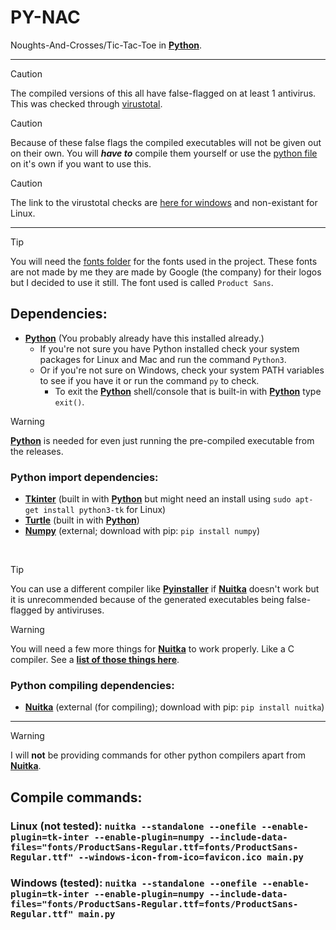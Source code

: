 # PY-NAC
Noughts-And-Crosses/Tic-Tac-Toe in **[Python](https://python.org)**.

<hr />

> [!CAUTION]
> The compiled versions of this all have false-flagged on at least 1 antivirus. This was checked through [virustotal](https://virustotal.com).

> [!CAUTION]
> Because of these false flags the compiled executables will not be given out on their own. You will ***have to*** compile them yourself or use the [python file](/main.py) on it's own if you want to use this.

> [!CAUTION]
> The link to the virustotal checks are [here for windows](https://www.virustotal.com/gui/file/704dfa491d7321ffa73d7fc81103d08f8f494f71110d4f28a5d77871429f74da) and non-existant for Linux.

<hr />

> [!TIP]
> You will need the [fonts folder](/fonts) for the fonts used in the project. These fonts are not made by me they are made by Google (the company) for their logos but I decided to use it still. The font used is called `Product Sans`.

## Dependencies:
- **[Python](https://python.org)** (You probably already have this installed already.)
  -  If you're not sure you have Python installed check your system packages for Linux and Mac and run the command `Python3`.
  -  Or if you're not sure on Windows, check your system PATH variables to see if you have it or run the command `py` to check.
      - To exit the **[Python](https://python.org)** shell/console that is built-in with **[Python](https://python.org)** type `exit()`.

> [!WARNING]
> **[Python](https://python.org)** is needed for even just running the pre-compiled executable from the releases.

### Python import dependencies:
- **[Tkinter](https://docs.python.org/3/library/tkinter.html)** (built in with **[Python](https://python.org)** but might need an install using `sudo apt-get install python3-tk` for Linux)
- **[Turtle](https://docs.python.org/3/library/turtle.html)** (built in with **[Python](https://python.org)**)
- **[Numpy](https://numpy.org/)** (external; download with pip: `pip install numpy`)

<br>

> [!TIP]
> You can use a different compiler like **[Pyinstaller]()** if **[Nuitka](https://nuitka.net/)** doesn't work but it is unrecommended because of the generated executables being false-flagged by antiviruses.

> [!WARNING]
> You will need a few more things for **[Nuitka](https://nuitka.net/)** to work properly. Like a C compiler. See a **[list of those things here](https://nuitka.net/user-documentation/user-manual.html#requirements)**.

### Python compiling dependencies:
- **[Nuitka](https://nuitka.net/)** (external (for compiling); download with pip: `pip install nuitka`)

<hr />

> [!WARNING]
> I will **not** be providing commands for other python compilers apart from **[Nuitka](https://nuitka.net/)**.

## Compile commands:
### Linux (not tested): `nuitka --standalone --onefile --enable-plugin=tk-inter --enable-plugin=numpy --include-data-files="fonts/ProductSans-Regular.ttf=fonts/ProductSans-Regular.ttf" --windows-icon-from-ico=favicon.ico main.py`

### Windows (tested): `nuitka --standalone --onefile --enable-plugin=tk-inter --enable-plugin=numpy --include-data-files="fonts/ProductSans-Regular.ttf=fonts/ProductSans-Regular.ttf" main.py`
